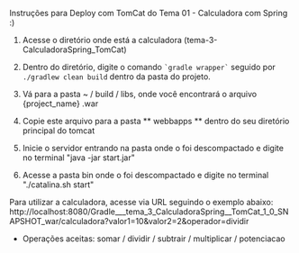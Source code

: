Instruções para Deploy com TomCat do Tema 01 - Calculadora com Spring :)


1. Acesse o diretório onde está a calculadora (tema-3-CalculadoraSpring_TomCat)

2. Dentro do diretório, digite o comando `` `gradle wrapper` `` seguido por ` ./gradlew clean build`  dentro da pasta do projeto.

3. Vá para a pasta ~ / build / libs, onde você encontrará o arquivo {project_name} .war

4. Copie este arquivo para a pasta ** webbapps ** dentro do seu diretório principal do tomcat

5. Inicie o servidor entrando na pasta onde o foi descompactado e digite no terminal "java -jar start.jar"

6. Acesse a pasta bin onde o foi descompactado e digite no terminal "./catalina.sh start"

Para utilizar a calculadora, acesse via URL seguindo o exemplo abaixo:
http://localhost:8080/Gradle___tema_3_CalculadoraSpring__TomCat_1_0_SNAPSHOT_war/calculadora?valor1=10&valor2=2&operador=dividir

- Operações aceitas: somar / dividir / subtrair / multiplicar / potenciacao

